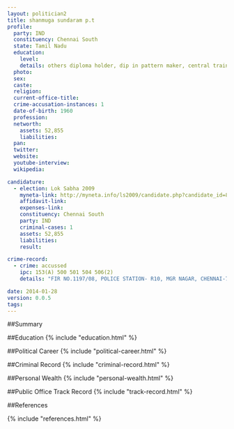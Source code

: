 ```yaml
---
layout: politician2
title: shanmuga sundaram p.t
profile: 
  party: IND
  constituency: Chennai South
  state: Tamil Nadu
  education: 
    level: 
    details: others diploma holder, dip in pattern maker, central training institute, 1978, 10th, govt hss, chennai -24, 1975
  photo: 
  sex: 
  caste: 
  religion: 
  current-office-title: 
  crime-accusation-instances: 1
  date-of-birth: 1960
  profession: 
  networth: 
    assets: 52,855
    liabilities: 
  pan: 
  twitter: 
  website: 
  youtube-interview: 
  wikipedia: 

candidature: 
  - election: Lok Sabha 2009
    myneta-link: http://myneta.info/ls2009/candidate.php?candidate_id=8787
    affidavit-link: 
    expenses-link: 
    constituency: Chennai South 
    party: IND
    criminal-cases: 1
    assets: 52,855
    liabilities: 
    result:  

crime-record: 
  - crime: accussed
    ipc: 153(A) 500 501 504 506(2)
    details: "FIR NO.1197/08, POLICE STATION- R10, MGR NAGAR, CHENNAI-78, XXIII SAIDAPET COURT" 

date: 2014-01-28
version: 0.0.5
tags: 
---
```

##Summary


##Education
{% include "education.html" %}


##Political Career
{% include "political-career.html" %}


##Criminal Record
{% include "criminal-record.html" %}


##Personal Wealth
{% include "personal-wealth.html" %}


##Public Office Track Record
{% include "track-record.html" %}


##References


{% include "references.html" %}